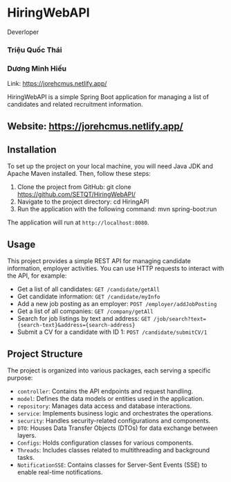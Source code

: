 # HiringWebAPI


Deverloper
### Triệu Quốc Thái
### Dương Minh Hiếu

Link: https://jorehcmus.netlify.app/



HiringWebAPI is a simple Spring Boot application for managing a list of candidates and related recruitment information. 

## Website: https://jorehcmus.netlify.app/
## Installation

To set up the project on your local machine, you will need Java JDK and Apache Maven installed. Then, follow these steps:

1. Clone the project from GitHub: git clone https://github.com/SETQT/HiringWebAPI/
2. Navigate to the project directory: cd HiringAPI
3. Run the application with the following command: mvn spring-boot:run

The application will run at `http://localhost:8080`.

## Usage

This project provides a simple REST API for managing candidate information, employer activities. You can use HTTP requests to interact with the API, for example:

- Get a list of all candidates: `GET /candidate/getAll`
- Get candidate information: `GET /candidate/myInfo`
- Add a new job posting as an employer: `POST /employer/addJobPosting`
- Get a list of all companies: `GET /company/getAll`
- Search for job listings by text and address: `GET /job/search?text={search-text}&address={search-address}`
- Submit a CV for a candidate with ID 1: `POST /candidate/submitCV/1`


## Project Structure

The project is organized into various packages, each serving a specific purpose:

- `controller`: Contains the API endpoints and request handling.
- `model`: Defines the data models or entities used in the application.
- `repository`: Manages data access and database interactions.
- `service`: Implements business logic and orchestrates the operations.
- `security`: Handles security-related configurations and components.
- `DTO`: Houses Data Transfer Objects (DTOs) for data exchange between layers.
- `Configs`: Holds configuration classes for various components.
- `Threads`: Includes classes related to multithreading and background tasks.
- `NotificationSSE`: Contains classes for Server-Sent Events (SSE) to enable real-time notifications.








